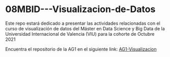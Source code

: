 # 08MBID---Visualizacion-de-Datos
Este repo estará dedicado a presentar las actividades relacionadas con el curso de visualización de datos del Máster en Data Science y Big Data de la Universidad Internacional de Valencia (VIU) para la cohorte de Octubre 2021

Encuentra el repositorio de la AG1 en el siguiente link:
[AG1-Visualizacion](https://github.com/JoseCuevasM/AG1-Visualizaci-n)
